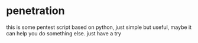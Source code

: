 # penetration
this is some pentest script based on python, just simple but useful, maybe it can help you do something else. just have a try
